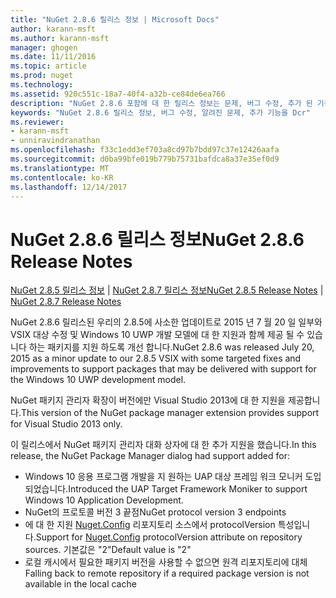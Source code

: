 ```yaml
---
title: "NuGet 2.8.6 릴리스 정보 | Microsoft Docs"
author: karann-msft
ms.author: karann-msft
manager: ghogen
ms.date: 11/11/2016
ms.topic: article
ms.prod: nuget
ms.technology: 
ms.assetid: 920c551c-18a7-40f4-a32b-ce84de6ea766
description: "NuGet 2.8.6 포함에 대 한 릴리스 정보는 문제, 버그 수정, 추가 된 기능 및 Dcr 알려져 있습니다."
keywords: "NuGet 2.8.6 릴리스 정보, 버그 수정, 알려진 문제, 추가 기능을 Dcr"
ms.reviewer:
- karann-msft
- unniravindranathan
ms.openlocfilehash: f33c1edd3ef703a8cd97b7bdd97c37e12426aafa
ms.sourcegitcommit: d0ba99bfe019b779b75731bafdca8a37e35ef0d9
ms.translationtype: MT
ms.contentlocale: ko-KR
ms.lasthandoff: 12/14/2017
---
```

# <a name="nuget-286-release-notes"></a><span data-ttu-id="03261-104">NuGet 2.8.6 릴리스 정보</span><span class="sxs-lookup"><span data-stu-id="03261-104">NuGet 2.8.6 Release Notes</span></span>

<span data-ttu-id="03261-105">[NuGet 2.8.5 릴리스 정보](../release-notes/nuget-2.8.5.md) | [NuGet 2.8.7 릴리스 정보](../release-notes/nuget-2.8.7.md)</span><span class="sxs-lookup"><span data-stu-id="03261-105">[NuGet 2.8.5 Release Notes](../release-notes/nuget-2.8.5.md) | [NuGet 2.8.7 Release Notes](../release-notes/nuget-2.8.7.md)</span></span>

<span data-ttu-id="03261-106">NuGet 2.8.6 릴리스된 우리의 2.8.5에 사소한 업데이트로 2015 년 7 월 20 일 일부와 VSIX 대상 수정 및 Windows 10 UWP 개발 모델에 대 한 지원과 함께 제공 될 수 있습니다 하는 패키지를 지원 하도록 개선 합니다.</span><span class="sxs-lookup"><span data-stu-id="03261-106">NuGet 2.8.6 was released July 20, 2015 as a minor update to our 2.8.5 VSIX with some targeted fixes and improvements to support packages that may be delivered with support for the Windows 10 UWP development model.</span></span>

<span data-ttu-id="03261-107">NuGet 패키지 관리자 확장이 버전에만 Visual Studio 2013에 대 한 지원을 제공합니다.</span><span class="sxs-lookup"><span data-stu-id="03261-107">This version of the NuGet package manager extension provides support for Visual Studio 2013 only.</span></span>

<span data-ttu-id="03261-108">이 릴리스에서 NuGet 패키지 관리자 대화 상자에 대 한 추가 지원을 했습니다.</span><span class="sxs-lookup"><span data-stu-id="03261-108">In this release, the NuGet Package Manager dialog had support added for:</span></span>

* <span data-ttu-id="03261-109">Windows 10 응용 프로그램 개발을 지 원하는 UAP 대상 프레임 워크 모니커 도입 되었습니다.</span><span class="sxs-lookup"><span data-stu-id="03261-109">Introduced the UAP Target Framework Moniker to support Windows 10 Application Development.</span></span>
* <span data-ttu-id="03261-110">NuGet의 프로토콜 버전 3 끝점</span><span class="sxs-lookup"><span data-stu-id="03261-110">NuGet protocol version 3 endpoints</span></span>
* <span data-ttu-id="03261-111">에 대 한 지원 [Nuget.Config](../consume-packages/configuring-nuget-behavior.md) 리포지토리 소스에서 protocolVersion 특성입니다.</span><span class="sxs-lookup"><span data-stu-id="03261-111">Support for [Nuget.Config](../consume-packages/configuring-nuget-behavior.md) protocolVersion attribute on repository sources.</span></span> <span data-ttu-id="03261-112">기본값은 "2"</span><span class="sxs-lookup"><span data-stu-id="03261-112">Default value is "2"</span></span>
* <span data-ttu-id="03261-113">로컬 캐시에서 필요한 패키지 버전을 사용할 수 없으면 원격 리포지토리에 대체</span><span class="sxs-lookup"><span data-stu-id="03261-113">Falling back to remote repository if a required package version is not available in the local cache</span></span>